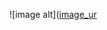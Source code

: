 ![image alt]([image_ur](https://github.com/azzdineboudif-dev/la-belle-epoque/blob/main/croissant-banner.jpg?raw=true)
